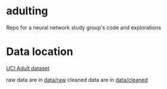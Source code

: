 # adulting
Repo for a neural network study group's code and explorations

# Data location
[UCI Adult dataset](https://archive.ics.uci.edu/ml/machine-learning-databases/adult)

raw data are in [data/raw](data/raw)
cleaned data are in [data/cleaned](data/cleaned)